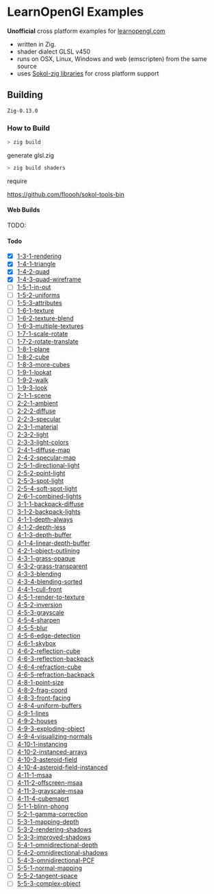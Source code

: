 # LearnOpenGl Examples

**Unofficial** cross platform examples for [learnopengl.com](https://learnopengl.com/)

- written in Zig.
- shader dialect GLSL v450
- runs on OSX, Linux, Windows and web (emscripten) from the same source
- uses [Sokol-zig libraries](https://github.com/floooh/sokol-zig) for cross platform support

## Building

`Zig-0.13.0`

### How to Build

```bash
> zig build
```

generate glsl.zig

```bash
> zig build shaders
```

require

https://github.com/floooh/sokol-tools-bin

#### Web Builds

TODO:

#### Todo

- [x] [1-3-1-rendering](src/1-3-hello-window/1-rendering.zig)
- [x] [1-4-1-triangle](src/1-4-hello-triangle/1-triangle.zig)
- [x] [1-4-2-quad](src/1-4-hello-triangle/2-quad.zig)
- [x] [1-4-3-quad-wireframe](src/1-4-hello-triangle/3-quad-wireframe.zig)
- [ ] [1-5-1-in-out](src/1-5-shaders/1-in-out.zig)
- [ ] [1-5-2-uniforms](src/1-5-shaders/2-uniforms.zig)
- [ ] [1-5-3-attributes](src/1-5-shaders/3-attributes.zig)
- [ ] [1-6-1-texture](src/1-6-textures/1-texture.zig)
- [ ] [1-6-2-texture-blend](src/1-6-textures/2-texture-blend.zig)
- [ ] [1-6-3-multiple-textures](src/1-6-textures/3-multiple-textures.zig)
- [ ] [1-7-1-scale-rotate](src/1-7-transformations/1-scale-rotate.zig)
- [ ] [1-7-2-rotate-translate](src/1-7-transformations/2-rotate-translate.zig)
- [ ] [1-8-1-plane](src/1-8-coordinate-systems/1-plane.zig)
- [ ] [1-8-2-cube](src/1-8-coordinate-systems/2-cube.zig)
- [ ] [1-8-3-more-cubes](src/1-8-coordinate-systems/3-more-cubes.zig)
- [ ] [1-9-1-lookat](src/1-9-camera/1-lookat.zig)
- [ ] [1-9-2-walk](src/1-9-camera/2-walk.zig)
- [ ] [1-9-3-look](src/1-9-camera/3-look.zig)
- [ ] [2-1-1-scene](src/2-1-colors/1-scene.zig)
- [ ] [2-2-1-ambient](src/2-2-basic-lighting/1-ambient.zig)
- [ ] [2-2-2-diffuse](src/2-2-basic-lighting/2-diffuse.zig)
- [ ] [2-2-3-specular](src/2-2-basic-lighting/3-specular.zig)
- [ ] [2-3-1-material](src/2-3-materials/1-material.zig)
- [ ] [2-3-2-light](src/2-3-materials/2-light.zig)
- [ ] [2-3-3-light-colors](src/2-3-materials/3-light-colors.zig)
- [ ] [2-4-1-diffuse-map](src/2-4-lighting-maps/1-diffuse-map.zig)
- [ ] [2-4-2-specular-map](src/2-4-lighting-maps/2-specular-map.zig)
- [ ] [2-5-1-directional-light](src/2-5-light-casters/1-directional-light.zig)
- [ ] [2-5-2-point-light](src/2-5-light-casters/2-point-light.zig)
- [ ] [2-5-3-spot-light](src/2-5-light-casters/3-spot-light.zig)
- [ ] [2-5-4-soft-spot-light](src/2-5-light-casters/4-soft-spot-light.zig)
- [ ] [2-6-1-combined-lights](src/2-6-multiple-lights/1-combined-lights.zig)
- [ ] [3-1-1-backpack-diffuse](src/3-1-model/1-backpack-diffuse.zig)
- [ ] [3-1-2-backpack-lights](src/3-1-model/2-backpack-lights.zig)
- [ ] [4-1-1-depth-always](src/4-1-depth-testing/1-depth-always.zig)
- [ ] [4-1-2-depth-less](src/4-1-depth-testing/2-depth-less.zig)
- [ ] [4-1-3-depth-buffer](src/4-1-depth-testing/3-depth-buffer.zig)
- [ ] [4-1-4-linear-depth-buffer](src/4-1-depth-testing/4-linear-depth-buffer.zig)
- [ ] [4-2-1-object-outlining](src/4-2-stencil-testing/1-object-outlining.zig)
- [ ] [4-3-1-grass-opaque](src/4-3-blending/1-grass-opaque.zig)
- [ ] [4-3-2-grass-transparent](src/4-3-blending/2-grass-transparent.zig)
- [ ] [4-3-3-blending](src/4-3-blending/3-blending.zig)
- [ ] [4-3-4-blending-sorted](src/4-3-blending/4-blending-sorted.zig)
- [ ] [4-4-1-cull-front](src/4-4-face-culling/1-cull-front.zig)
- [ ] [4-5-1-render-to-texture](src/4-5-framebuffers/1-render-to-texture.zig)
- [ ] [4-5-2-inversion](src/4-5-framebuffers/2-inversion.zig)
- [ ] [4-5-3-grayscale](src/4-5-framebuffers/3-grayscale.zig)
- [ ] [4-5-4-sharpen](src/4-5-framebuffers/4-sharpen.zig)
- [ ] [4-5-5-blur](src/4-5-framebuffers/5-blur.zig)
- [ ] [4-5-6-edge-detection](src/4-5-framebuffers/6-edge-detection.zig)
- [ ] [4-6-1-skybox](src/4-6-cubemaps/1-skybox.zig)
- [ ] [4-6-2-reflection-cube](src/4-6-cubemaps/2-reflection-cube.zig)
- [ ] [4-6-3-reflection-backpack](src/4-6-cubemaps/3-reflection-backpack.zig)
- [ ] [4-6-4-refraction-cube](src/4-6-cubemaps/4-refraction-cube.zig)
- [ ] [4-6-5-refraction-backpack](src/4-6-cubemaps/5-refraction-backpack.zig)
- [ ] [4-8-1-point-size](src/4-8-advanced-glsl/1-point-size.zig)
- [ ] [4-8-2-frag-coord](src/4-8-advanced-glsl/2-frag-coord.zig)
- [ ] [4-8-3-front-facing](src/4-8-advanced-glsl/3-front-facing.zig)
- [ ] [4-8-4-uniform-buffers](src/4-8-advanced-glsl/4-uniform-buffers.zig)
- [ ] [4-9-1-lines](src/4-9-geometry-shader/1-lines.zig)
- [ ] [4-9-2-houses](src/4-9-geometry-shader/2-houses.zig)
- [ ] [4-9-3-exploding-object](src/4-9-geometry-shader/3-exploding-object.zig)
- [ ] [4-9-4-visualizing-normals](src/4-9-geometry-shader/4-visualizing-normals.zig)
- [ ] [4-10-1-instancing](src/4-10-instancing/1-instancing.zig)
- [ ] [4-10-2-instanced-arrays](src/4-10-instancing/2-instanced-arrays.zig)
- [ ] [4-10-3-asteroid-field](src/4-10-instancing/3-asteroid-field.zig)
- [ ] [4-10-4-asteroid-field-instanced](src/4-10-instancing/4-asteroid-field-instanced.zig)
- [ ] [4-11-1-msaa](src/4-11-anti-aliasing/1-msaa.zig)
- [ ] [4-11-2-offscreen-msaa](src/4-11-anti-aliasing/2-offscreen-msaa.zig)
- [ ] [4-11-3-grayscale-msaa](src/4-11-anti-aliasing/3-grayscale-msaa.zig)
- [ ] [4-11-4-cubemaprt](src/4-11-anti-aliasing/4-cubemaprt.zig)
- [ ] [5-1-1-blinn-phong](src/5-1-advanced-lighting/1-blinn-phong.zig)
- [ ] [5-2-1-gamma-correction](src/5-2-gamma-correction/1-gamma-correction.zig)
- [ ] [5-3-1-mapping-depth](src/5-3-shadow-mapping/1-mapping-depth.zig)
- [ ] [5-3-2-rendering-shadows](src/5-3-shadow-mapping/2-rendering-shadows.zig)
- [ ] [5-3-3-improved-shadows](src/5-3-shadow-mapping/3-improved-shadows.zig)
- [ ] [5-4-1-omnidirectional-depth](src/5-4-point-shadows/1-omnidirectional-depth.zig)
- [ ] [5-4-2-omnidirectional-shadows](src/5-4-point-shadows/2-omnidirectional-shadows.zig)
- [ ] [5-4-3-omnidirectional-PCF](src/5-4-point-shadows/3-omnidirectional-PCF.zig)
- [ ] [5-5-1-normal-mapping](src/5-5-normal-mapping/1-normal-mapping.zig)
- [ ] [5-5-2-tangent-space](src/5-5-normal-mapping/2-tangent-space.zig)
- [ ] [5-5-3-complex-object](src/5-5-normal-mapping/3-complex-object.zig)
